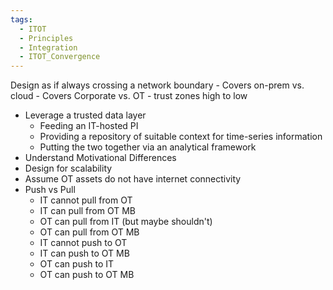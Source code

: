 ```yaml
---
tags:
  - ITOT
  - Principles
  - Integration
  - ITOT_Convergence
---
```

Design as if always crossing a network boundary
	- Covers on-prem vs. cloud
	- Covers Corporate vs. OT 
		- trust zones high to low
- Leverage a trusted data layer
	- Feeding an IT-hosted PI
	- Providing a repository of suitable context for time-series information
	- Putting the two together via an analytical framework
- Understand Motivational Differences
- Design for scalability
- Assume OT assets do not have internet connectivity
- Push vs Pull
	- IT cannot pull from OT
	- IT can pull from OT MB
	- OT can pull from IT (but maybe shouldn't)
	- OT can pull from OT MB
	- IT cannot push to OT
	- IT can push to OT MB
	- OT can push to IT
	- OT can push to OT MB
